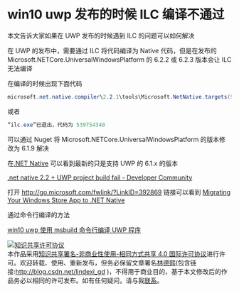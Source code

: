 # win10 uwp 发布的时候 ILC 编译不通过

本文告诉大家如果在 UWP 发布的时候遇到 ILC 的问题可以如何解决

<!--more-->
<!-- CreateTime:2020/3/5 9:26:17 -->

<!-- csdn -->

在 UWP 的发布中，需要通过 ILC 将代码编译为 Native 代码，但是在发布的 Microsoft.NETCore.UniversalWindowsPlatform 的 6.2.2 或 6.2.3 版本会让 ILC 无法编译

在编译的时候出现下面代码

```csharp
microsoft.net.native.compiler\2.2.1\tools\Microsoft.NetNative.targets(905,5): error : ILC 遇到了一个错误。请参阅 http://go.microsoft.com/fwlink/?LinkID=392869 处的 .NET Native 兼容性文档和支持信息以获取帮助
```

或者

```csharp
“ilc.exe”已退出，代码为 539754340
```

可以通过 Nuget 将 Microsoft.NETCore.UniversalWindowsPlatform 的版本修改为 6.1.9 解决

在[.NET Native](https://github.com/Microsoft/dotnet/blob/master/releases/UWP/README.md ) 可以看到最新的只是支持 UWP 的 6.1.x 的版本

[.net native 2.2 + UWP project build fail - Developer Community](https://developercommunity.visualstudio.com/content/problem/386760/net-native-22-uwp-project-build-fail.html )

打开 http://go.microsoft.com/fwlink/?LinkID=392869 链接可以看到 [Migrating Your Windows Store App to .NET Native](https://docs.microsoft.com/en-us/dotnet/framework/net-native/migrating-your-windows-store-app-to-net-native )

通过命令行编译的方法

[win10 uwp 使用 msbuild 命令行编译 UWP 程序](https://lindexi.gitee.io/post/win10-uwp-%E4%BD%BF%E7%94%A8-msbuild-%E5%91%BD%E4%BB%A4%E8%A1%8C%E7%BC%96%E8%AF%91-UWP-%E7%A8%8B%E5%BA%8F.html )

<a rel="license" href="http://creativecommons.org/licenses/by-nc-sa/4.0/"><img alt="知识共享许可协议" style="border-width:0" src="https://licensebuttons.net/l/by-nc-sa/4.0/88x31.png" /></a><br />本作品采用<a rel="license" href="http://creativecommons.org/licenses/by-nc-sa/4.0/">知识共享署名-非商业性使用-相同方式共享 4.0 国际许可协议</a>进行许可。欢迎转载、使用、重新发布，但务必保留文章署名[林德熙](http://blog.csdn.net/lindexi_gd)(包含链接:http://blog.csdn.net/lindexi_gd )，不得用于商业目的，基于本文修改后的作品务必以相同的许可发布。如有任何疑问，请与我[联系](mailto:lindexi_gd@163.com)。
